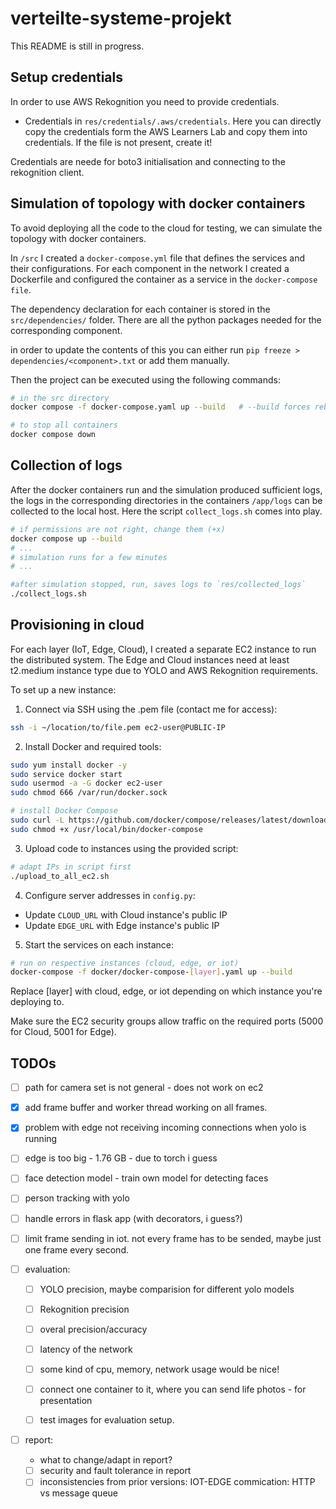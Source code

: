 # verteilte-systeme-projekt

This README is still in progress.

## Setup credentials

In order to use AWS Rekognition you need to provide credentials.

- Credentials in `res/credentials/.aws/credentials`. Here you can directly copy the credentials form the AWS Learners Lab and copy them into credentials. If the file is not present, create it!


Credentials are neede for boto3 initialisation and connecting to the rekognition client. 


## Simulation of topology with docker containers
To avoid deploying all the code to the cloud for testing, we can simulate the topology with docker containers.

In `/src` I created a `docker-compose.yml` file that defines the services and their configurations.
For each component in the network I created a Dockerfile and configured the container as a service in the `docker-compose file`. 

The dependency declaration for each container is stored in the `src/dependencies/` folder. There are all the python packages needed for the corresponding component.

in order to update the contents of this you can either run `pip freeze > dependencies/<component>.txt` or add them manually. 

Then the project can be executed using the following commands: 

```bash
# in the src directory
docker compose -f docker-compose.yaml up --build   # --build forces rebuild

# to stop all containers
docker compose down
``` 


## Collection of logs
After the docker containers run and the simulation produced sufficient logs, the logs in the corresponding directories in the containers `/app/logs` can be collected to the local host. Here the script `collect_logs.sh` comes into play. 

```bash
# if permissions are not right, change them (+x)
docker compose up --build 
# ...
# simulation runs for a few minutes
# ...

#after simulation stopped, run, saves logs to `res/collected_logs`
./collect_logs.sh
```


## Provisioning in cloud

For each layer (IoT, Edge, Cloud), I created a separate EC2 instance to run the distributed system. The Edge and Cloud instances need at least t2.medium instance type due to YOLO and AWS Rekognition requirements.

To set up a new instance:

1. Connect via SSH using the .pem file (contact me for access):
```bash
ssh -i ~/location/to/file.pem ec2-user@PUBLIC-IP
```

2. Install Docker and required tools:
```bash
sudo yum install docker -y
sudo service docker start 
sudo usermod -a -G docker ec2-user 
sudo chmod 666 /var/run/docker.sock

# install Docker Compose
sudo curl -L https://github.com/docker/compose/releases/latest/download/docker-compose-$(uname -s)-$(uname -m) -o /usr/local/bin/docker-compose
sudo chmod +x /usr/local/bin/docker-compose
```

3. Upload code to instances using the provided script:
```bash
# adapt IPs in script first
./upload_to_all_ec2.sh
```

4. Configure server addresses in `config.py`:
- Update `CLOUD_URL` with Cloud instance's public IP
- Update `EDGE_URL` with Edge instance's public IP

5. Start the services on each instance:
```bash
# run on respective instances (cloud, edge, or iot)
docker-compose -f docker/docker-compose-[layer].yaml up --build
```
Replace [layer] with cloud, edge, or iot depending on which instance you're deploying to.

Make sure the EC2 security groups allow traffic on the required ports (5000 for Cloud, 5001 for Edge).


## TODOs
- [ ] path for camera set is not general - does not work on ec2
- [x] add frame buffer and worker thread working on all frames. 
- [x] problem with edge not receiving incoming connections when yolo is running
- [ ] edge is too big - 1.76 GB - due to torch i guess

- [ ] face detection model - train own  model for detecting faces

- [ ] person tracking with yolo
- [ ] handle errors in flask app (with decorators, i guess?)
- [ ] limit frame sending in iot. not every frame has to be sended, maybe just one frame every second. 


- [ ] evaluation: 
    - [ ] YOLO precision, maybe comparision for different yolo models
    - [ ] Rekognition precision
    - [ ] overal precision/accuracy
    - [ ] latency of the network
    - [ ] some kind of cpu, memory, network usage would be nice!
    - [ ] connect one container to it, where you can send life photos - for presentation
    - [ ] test images for evaluation setup. 


- [ ] report:       
    - what to change/adapt in report?
    - [ ] security and fault tolerance in report
    - [ ] inconsistencies from prior versions: IOT-EDGE commication: HTTP vs message queue